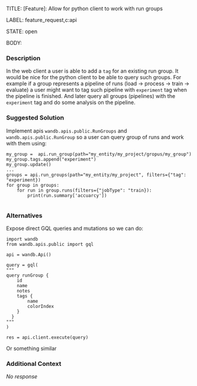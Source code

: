 TITLE:
[Feature]: Allow for python client to work with run groups

LABEL:
feature_request,c:api

STATE:
open

BODY:
### Description

In the web client a user is able to add a `tag` for an existing run group. It would be nice for the python client to be able to query such groups. For example if a group represents a pipeline of runs (load -> process -> train -> evaluate) a user might want to tag such pipeline with `experiment` tag when the pipeline is finished. And later query all  groups (pipelines) with the `experiment` tag and do some analysis on the pipeline.

### Suggested Solution

Implement apis `wandb.apis.public.RunGroups` and `wandb.apis.public.RunGroup` so a user can query group of runs and work with them using: 
```
my_group =  api.run_group(path="my_entity/my_project/gropus/my_group")
my_group.tags.append("experiment")
my_group.update()
...
groups = api.run_groups(path="my_entity/my_project", filters={"tag": "experiment})
for group in groups:
    for run in group.runs(filters={"jobType": "train}):
        print(run.summary['accuarcy'])
        
```

### Alternatives

Expose direct GQL queries and mutations so we can do:

```
import wandb
from wandb.apis.public import gql

api = wandb.Api()

query = gql(
"""
query runGroup {
    id
    name
    notes
    tags {
        name
        colorIndex
    }
  }
"""
)

res = api.client.execute(query)
```

Or something similar

### Additional Context

_No response_

